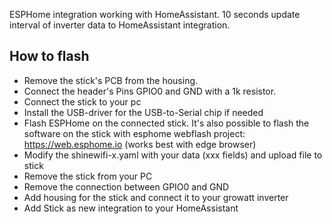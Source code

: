 ESPHome integration working with HomeAssistant. 10 seconds update interval of inverter data to HomeAssistant integration.

## How to flash

- Remove the stick's PCB from the housing.
- Connect the header's Pins GPIO0 and GND with a 1k resistor. 
- Connect the stick to your pc
- Install the USB-driver for the USB-to-Serial chip if needed
- Flash ESPHome on the connected stick.
      It's also possible to flash the software on the stick with esphome webflash project: https://web.esphome.io (works best with edge browser)
- Modify the shinewifi-x.yaml with your data (xxx fields) and upload file to stick
- Remove the stick from your PC
- Remove the connection between GPIO0 and GND
- Add housing for the stick and connect it to your growatt inverter
- Add Stick as new integration to your HomeAssistant
